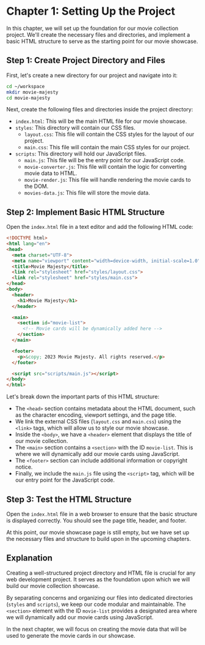 # Chapter 1: Setting Up the Project

In this chapter, we will set up the foundation for our movie collection project. We'll create the necessary files and directories, and implement a basic HTML structure to serve as the starting point for our movie showcase.

## Step 1: Create Project Directory and Files

First, let's create a new directory for our project and navigate into it:

```bash
cd ~/workspace
mkdir movie-majesty
cd movie-majesty
```

Next, create the following files and directories inside the project directory:

- `index.html`: This will be the main HTML file for our movie showcase.
- `styles`: This directory will contain our CSS files.
  - `layout.css`: This file will contain the CSS styles for the layout of our project.
  - `main.css`: This file will contain the main CSS styles for our project.
- `scripts`: This directory will hold our JavaScript files.
  - `main.js`: This file will be the entry point for our JavaScript code.
  - `movie-converter.js`: This file will contain the logic for converting movie data to HTML.
  - `movie-render.js`: This file will handle rendering the movie cards to the DOM.
  - `movies-data.js`: This file will store the movie data.

## Step 2: Implement Basic HTML Structure

Open the `index.html` file in a text editor and add the following HTML code:

```html
<!DOCTYPE html>
<html lang="en">
<head>
  <meta charset="UTF-8">
  <meta name="viewport" content="width=device-width, initial-scale=1.0">
  <title>Movie Majesty</title>
  <link rel="stylesheet" href="styles/layout.css">
  <link rel="stylesheet" href="styles/main.css">
</head>
<body>
  <header>
    <h1>Movie Majesty</h1>
  </header>

  <main>
    <section id="movie-list">
      <!-- Movie cards will be dynamically added here -->
    </section>
  </main>

  <footer>
    <p>&copy; 2023 Movie Majesty. All rights reserved.</p>
  </footer>

  <script src="scripts/main.js"></script>
</body>
</html>
```

Let's break down the important parts of this HTML structure:

- The `<head>` section contains metadata about the HTML document, such as the character encoding, viewport settings, and the page title.
- We link the external CSS files (`layout.css` and `main.css`) using the `<link>` tags, which will allow us to style our movie showcase.
- Inside the `<body>`, we have a `<header>` element that displays the title of our movie collection.
- The `<main>` section contains a `<section>` with the ID `movie-list`. This is where we will dynamically add our movie cards using JavaScript.
- The `<footer>` section can include additional information or copyright notice.
- Finally, we include the `main.js` file using the `<script>` tag, which will be our entry point for the JavaScript code.

## Step 3: Test the HTML Structure

Open the `index.html` file in a web browser to ensure that the basic structure is displayed correctly. You should see the page title, header, and footer.

At this point, our movie showcase page is still empty, but we have set up the necessary files and structure to build upon in the upcoming chapters.

## Explanation

Creating a well-structured project directory and HTML file is crucial for any web development project. It serves as the foundation upon which we will build our movie collection showcase.

By separating concerns and organizing our files into dedicated directories (`styles` and `scripts`), we keep our code modular and maintainable. The `<section>` element with the ID `movie-list` provides a designated area where we will dynamically add our movie cards using JavaScript.

In the next chapter, we will focus on creating the movie data that will be used to generate the movie cards in our showcase.